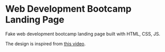 # Web Development Bootcamp Landing Page

Fake web development bootcamp landing page built with HTML, CSS, JS.

The design is inspired from [this video](https://www.youtube.com/watch?v=4sosXZsdy-s).
